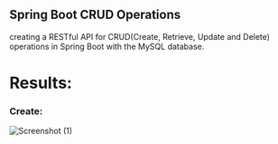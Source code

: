 <h2>Spring Boot CRUD Operations</h2>

creating a RESTful API for CRUD(Create, Retrieve, Update and Delete) operations in Spring Boot with the MySQL database.

<h1>Results:</h1>

<h3>Create:</h3>

![Screenshot (1)](https://github.com/user-attachments/assets/0ca3096d-9cae-4bbc-9238-112c7e81d261)
